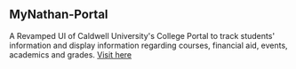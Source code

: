 ## MyNathan-Portal
A Revamped UI of Caldwell University's College Portal to track students' information and display information regarding courses, financial aid, events, academics and grades.
<a href = "https://nta45.github.io/MyNathan-Portal/">Visit here</a>
